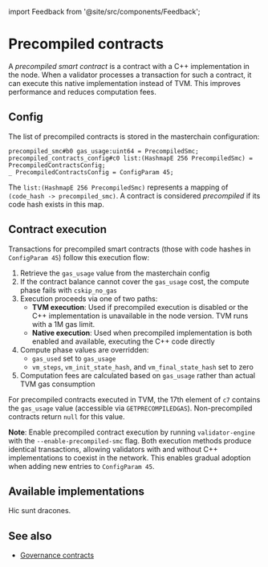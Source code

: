 import Feedback from '@site/src/components/Feedback';

# Precompiled contracts

A *precompiled smart contract* is a contract with a C++ implementation in the node. When a validator processes a transaction for such a contract, it can execute this native implementation instead of TVM. This improves performance and reduces computation fees.

## Config

The list of precompiled contracts is stored in the masterchain configuration:

```
precompiled_smc#b0 gas_usage:uint64 = PrecompiledSmc;
precompiled_contracts_config#c0 list:(HashmapE 256 PrecompiledSmc) = PrecompiledContractsConfig;
_ PrecompiledContractsConfig = ConfigParam 45;
```

The `list:(HashmapE 256 PrecompiledSmc)` represents a mapping of `(code_hash -> precompiled_smc)`. A contract is considered *precompiled* if its code hash exists in this map.

## Contract execution

Transactions for precompiled smart contracts (those with code hashes in `ConfigParam 45`) follow this execution flow:

1. Retrieve the `gas_usage` value from the masterchain config
2. If the contract balance cannot cover the `gas_usage` cost, the compute phase fails with `cskip_no_gas`
3. Execution proceeds via one of two paths:
   - **TVM execution**: Used if precompiled execution is disabled or the C++ implementation is unavailable in the node version. TVM runs with a 1M gas limit.
   - **Native execution**: Used when precompiled implementation is both enabled and available, executing the C++ code directly
4. Compute phase values are overridden:
   - `gas_used` set to `gas_usage`
   - `vm_steps`, `vm_init_state_hash`, and `vm_final_state_hash` set to zero
5. Computation fees are calculated based on `gas_usage` rather than actual TVM gas consumption

For precompiled contracts executed in TVM, the 17th element of `c7` contains the `gas_usage` value (accessible via `GETPRECOMPILEDGAS`). Non-precompiled contracts return `null` for this value.

**Note**: Enable precompiled contract execution by running `validator-engine` with the `--enable-precompiled-smc` flag. Both execution methods produce identical transactions, allowing validators with and without C++ implementations to coexist in the network. This enables gradual adoption when adding new entries to `ConfigParam 45`.

## Available implementations

Hic sunt dracones.

## See also

- [Governance contracts](/v3/documentation/smart-contracts/contracts-specs/governance)

<Feedback />

